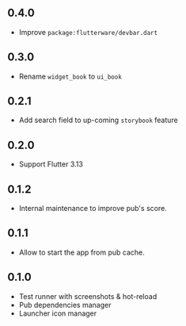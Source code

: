 ## 0.4.0

- Improve `package:flutterware/devbar.dart`

## 0.3.0

- Rename `widget_book` to `ui_book`

## 0.2.1

- Add search field to up-coming `storybook` feature

## 0.2.0

- Support Flutter 3.13

## 0.1.2

- Internal maintenance to improve pub's score.

## 0.1.1

- Allow to start the app from pub cache.

## 0.1.0

- Test runner with screenshots & hot-reload
- Pub dependencies manager
- Launcher icon manager

